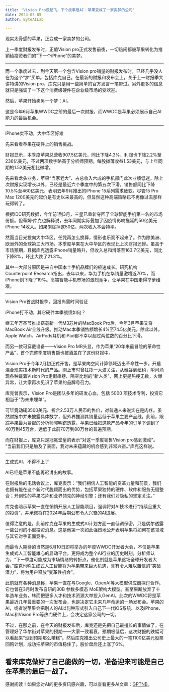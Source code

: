 ```yaml
---
title: 'Vision Pro没起飞，下个故事是AI：苹果变成了一家卖梦的公司'
date: 2024-05-05
author: ByteAILab

---
```


现实太骨感的苹果，正变成一家卖梦的公司。

上一季度财报发布时，正值Vision pro正式发售前夜，一切热闹都被苹果转化为推销给投资者们的“下一个iPhone”的美梦。

---


而一个季度过去，到今天第一个包含Vision pro销量的财报发布时，已经几乎没人在为这个“梦”买单。包括库克自己。在最新的财报和发布会上，关于上一财报季大讲特讲的Vision pro，库克只是用一些简单的官方发言一笔带过。另外更多的信息就只是强调了一下这个消费级硬件在企业级市场的受欢迎。

然后，苹果开始卖另一个梦：AI。

这是今年6月苹果WWDC之前的最后一次财报，而WWDC是苹果必须展示自己AI能力的最后机会。

---

iPhone卖不动，大中华区好难

先来看看苹果在硬件上的销售挑战。

财报显示，本季度苹果总营收907.5亿美元，同比下降4.3%，利润也下降2.2%至236亿美元，不过两项数字略高于分析师预期。每股摊薄收益1.53美元，与上年同期的1.52美元相比微增。

先来看龙头业务，苹果“当家老大”、占总收入六成的手机部门此次业绩低迷。除上次财报实现增长以外，已经是最近六个季度中的第五次下滑。销售额同比下降10.5%至460亿美元，表明去年9月推出的iPhone 15系列需求疲软。尽管15 Pro Max 1200美元的起价是有史以来最高的，但显然这种高端策略已不再像过去那样玩得转了。

根据IDC研究数据，今年前1到3月，三星已重新夺回了全球智能手机第一名的市场份额。但蒂姆·库克也解释说，去年同期实际叠加了因疫情影响拖延的50亿美元iPhone 14收入。如果刨除掉这50亿，两次收入本会持平。

然而当目光投向大中华区，任凭再怎么换算，情形也乐观不起来了。作为除美洲、欧洲外的全球第三大市场，本季度苹果在大中华区的表现比上次财报还惨。虽高于市场预期，且据库克透露iPhone销量略升，但收入总和滑落至163.7亿美元，同比下降8%，环比大跌了21.3%。

其中一大部分原因是来自中国本土手机品牌们的极速成长。研究机构Counterpoint Research指出，去年以来，华为手机在华销量激增近70%，而iPhone则下降了19%。高端智能手机市场的激烈竞争，让苹果在中国走得举步维艰。

---

Vision Pro首战财报季，回报尚需时间验证

iPhone打不动，其它硬件本季战绩如何？

继去年万圣节推出搭载新一代M3芯片的MacBook Pro后，今年3月苹果又将MacBook Air全线升级。推动Mac本季销售额增长4%至74.5亿美元。除此以外，Apple Watch、AirPods耳机和iPad都不幸以超过两位数的百分比下滑。

而另一款可穿戴设备——Vision Pro MR头显，作为苹果“20年来最冒险的革命性产品”，首个完整季度销售额也被涵盖在了这份财报中。

Vision Pro于今年2月初正式开售，是苹果向空间计算领域迈出革命性一步，开启混合现实技术新时代的产品。刚上市时曾狂揽一大波关注，从硅谷到纽约，瞬间涌现各种戴着Vision Pro走街串巷、隔空比划的“新人类”，网上更是热梗无数，火爆异常，让大家再次见识了苹果的品牌号召力。

库克曾表示，Vision Pro是团队多年的研发心血，包括 5000 项技术专利，投资它相当于“为未来埋单”。

可毕竟动辄3500美元、折合2.53万人民币的售价，对普通人来说实在是肉疼。虽然财报中并未披露具体数字，但外界推测其销量远低于苹果主要产品线。此前，跟踪苹果最为紧密的分析师郭明錤透露，苹果已经把这款产品今年的订单下调到了40万到45万台，远低于此前70万到80万台的普遍预期。

而在财报上，库克只是冠冕堂皇的表示“对这一季度销售Vision pro感到激动”。 “当前我们只是触及了表面，我对未来蕴藏的机会感到非常兴奋。”库克这样说。

---

生成式AI，不得不上了

AI已经是苹果不能再迟讲出的故事。

在财报后的电话会议上，库克表示：“我们相信人工智能的变革力量和前景，我们也拥有能在这个新时代脱颖而出的优势，包括苹果独特的硬件、软件和服务无缝整合；开创性的苹果芯片和业界领先的神经引擎；还有我们对隐私的坚定关注。”

库克也暗示苹果一直在悄悄开展人工智能项目，强调将对AI技术进行“持续且重大的投资”，并承诺将在2024年后期公布令人兴奋的AI进展。

值得注意的是，此前库克在苹果的生成式AI计划方面一直低调保密，只是偶尔透露一些公司的小型投资消息。这是他第一次如此强烈地公开表明苹果将如何在该领域与其它对手正面竞争。

而最令人期待的当然是6月10日即将举办的年度WWDC开发者大会，不仅是苹果生成式人工智能雄心的启动平台，更将成为整个AI行业的历史时刻。分析师认为，“下一季度可能成为市场情绪的转折点，催化剂就是苹果这场全球开发者大会。”库克也称生成式人工智能将为苹果带来巨大机遇，具有令人难以置信的“突破潜力”，将为用户释放“变革性机会”。

此前就有各种消息称，苹果一直在与Google、OpenAI等大模型供应商探讨合作。它也曾在3月时发布自研的30B 参数多模态 MoE架构大模型。甚至果断放弃了十年造车业务，转而把更多人才和技术资源大举投入GenAI。此次的WWDC将是苹果最近几年最重要的一次发布会，也是决定它未来几年命运的一场发布会。苹果的AI，或者说苹果会把别人的AI以何种形式引入自己下一代iOS系统、以及iPhone、Mac和Vision Pro等热门硬件上，会决定这家公司的一切。

不过，在那之前，在今天的财报发布后，库克还是先把自己最擅长的事情做了。在管理好了华尔街对苹果的预期——大家一致看衰，预期极低后，这次财报的跌幅可以看起来“没到预期那么糟糕”。然后库克推出公司史上最大的一笔1100亿美元股票回购计划，成功把苹果的市值稳住了。股价盘后还上涨了6%。

看来库克做好了自己能做的一切，准备迎来可能是自己在苹果的最后一战了。
---
感谢阅读！如果您对AI的更多资讯感兴趣，可以查看更多AI文章：[GPTNB](https://gptnb.com)。